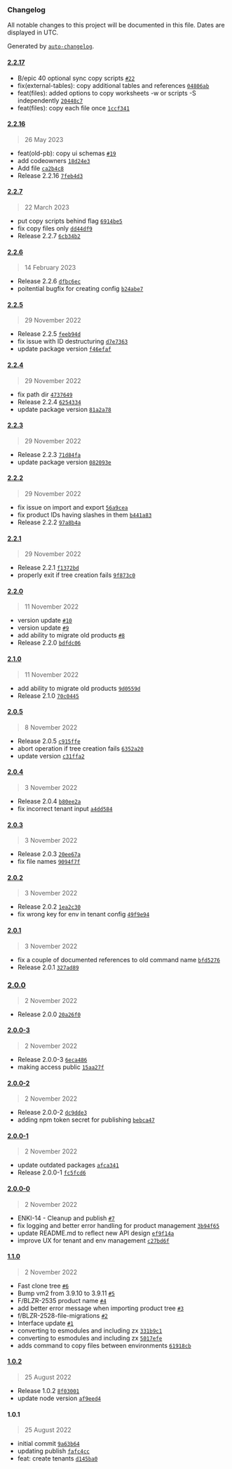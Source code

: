 ### Changelog

All notable changes to this project will be documented in this file. Dates are displayed in UTC.

Generated by [`auto-changelog`](https://github.com/CookPete/auto-changelog).

#### [2.2.17](https://github.com/CoverGo/cover-cli/compare/2.2.16...2.2.17)

- B/epic 40 optional sync copy scripts [`#22`](https://github.com/CoverGo/cover-cli/pull/22)
- fix(external-tables): copy additional tables and references [`04806ab`](https://github.com/CoverGo/cover-cli/commit/04806ab084bafb144254f20c5356080d5c97a79a)
- feat(files): added options to copy worksheets -w or scripts -S independently [`20448c7`](https://github.com/CoverGo/cover-cli/commit/20448c7375cd0de34641c738a25559bc821f8c01)
- feat(files): copy each file once [`1ccf341`](https://github.com/CoverGo/cover-cli/commit/1ccf3411c43d4d316a5c74a73e9c7b2880a88dbf)

#### [2.2.16](https://github.com/CoverGo/cover-cli/compare/2.2.7...2.2.16)

> 26 May 2023

- feat(old-pb): copy ui schemas [`#19`](https://github.com/CoverGo/cover-cli/pull/19)
- add codeowners [`18d24e3`](https://github.com/CoverGo/cover-cli/commit/18d24e3c24935a74a84d7dc8866ab7e95f220abe)
- Add file [`ca2b4c8`](https://github.com/CoverGo/cover-cli/commit/ca2b4c86c37fcf50c5dd5420232b7f2de966dd69)
- Release 2.2.16 [`7feb4d3`](https://github.com/CoverGo/cover-cli/commit/7feb4d38d42f56b489bf74e5feb8bbcddbf1345c)

#### [2.2.7](https://github.com/CoverGo/cover-cli/compare/2.2.6...2.2.7)

> 22 March 2023

- put copy scripts behind flag [`6914be5`](https://github.com/CoverGo/cover-cli/commit/6914be5962d70a3a6569f22420f1c7423df55095)
- fix copy files only [`dd44df9`](https://github.com/CoverGo/cover-cli/commit/dd44df96e1c28de7f1ecd7f5a33c8a53f44ad769)
- Release 2.2.7 [`6cb34b2`](https://github.com/CoverGo/cover-cli/commit/6cb34b2acae5f91047b30359f679f05e1e04f55f)

#### [2.2.6](https://github.com/CoverGo/cover-cli/compare/2.2.5...2.2.6)

> 14 February 2023

- Release 2.2.6 [`dfbc6ec`](https://github.com/CoverGo/cover-cli/commit/dfbc6ece8848d36c2392a931a64c4d96dd51cc9a)
- poitential bugfix for creating config [`b24abe7`](https://github.com/CoverGo/cover-cli/commit/b24abe7d418f67b4454cac4f1df90f49ecb731d6)

#### [2.2.5](https://github.com/CoverGo/cover-cli/compare/2.2.4...2.2.5)

> 29 November 2022

- Release 2.2.5 [`feeb94d`](https://github.com/CoverGo/cover-cli/commit/feeb94dde39bc2ec1de277ec7fafc94ed8f7785f)
- fix issue with ID destructuring [`d7e7363`](https://github.com/CoverGo/cover-cli/commit/d7e7363ed7fc29460bc74d62a781bae387b3ccd0)
- update package version [`f46efaf`](https://github.com/CoverGo/cover-cli/commit/f46efaf24155fdccea15b2167407f30e4e807594)

#### [2.2.4](https://github.com/CoverGo/cover-cli/compare/2.2.3...2.2.4)

> 29 November 2022

- fix path dir [`4737649`](https://github.com/CoverGo/cover-cli/commit/47376493f6e1bec4de58bb532428e4d3f35abafb)
- Release 2.2.4 [`6254334`](https://github.com/CoverGo/cover-cli/commit/625433412ac4528d8f55088979a82100a4546a61)
- update package version [`81a2a78`](https://github.com/CoverGo/cover-cli/commit/81a2a785340037aa5e974703e1b342d524f138cb)

#### [2.2.3](https://github.com/CoverGo/cover-cli/compare/2.2.2...2.2.3)

> 29 November 2022

- Release 2.2.3 [`71d84fa`](https://github.com/CoverGo/cover-cli/commit/71d84faf0d3f68fb3c5199ad0ee5e1ebf8e4e5f8)
- update package version [`082093e`](https://github.com/CoverGo/cover-cli/commit/082093ed2b0c830bee8e821edcaf58c5236346fd)

#### [2.2.2](https://github.com/CoverGo/cover-cli/compare/2.2.1...2.2.2)

> 29 November 2022

- fix issue on import and export [`56a9cea`](https://github.com/CoverGo/cover-cli/commit/56a9ceaa5c64a5023de1dbe825b23031d0390c7b)
- fix product IDs having slashes in them [`b441a83`](https://github.com/CoverGo/cover-cli/commit/b441a83162bcfea8e2a696b3c3914b92c00f2ed8)
- Release 2.2.2 [`97a8b4a`](https://github.com/CoverGo/cover-cli/commit/97a8b4a50a1ed3dcc2207f04b9beb333af04fd78)

#### [2.2.1](https://github.com/CoverGo/cover-cli/compare/2.2.0...2.2.1)

> 29 November 2022

- Release 2.2.1 [`f1372bd`](https://github.com/CoverGo/cover-cli/commit/f1372bd1b05b096fdc7eee52dbc46a087cac770c)
- properly exit if tree creation fails [`9f873c0`](https://github.com/CoverGo/cover-cli/commit/9f873c0ee91b798cedc0f83ee47aee67434c5d5b)

#### [2.2.0](https://github.com/CoverGo/cover-cli/compare/2.1.0...2.2.0)

> 11 November 2022

- version update [`#10`](https://github.com/CoverGo/cover-cli/pull/10)
- version update [`#9`](https://github.com/CoverGo/cover-cli/pull/9)
- add ability to migrate old products [`#8`](https://github.com/CoverGo/cover-cli/pull/8)
- Release 2.2.0 [`bdfdc06`](https://github.com/CoverGo/cover-cli/commit/bdfdc069774af98c0bfdced16ccdf62b84d736fc)

#### [2.1.0](https://github.com/CoverGo/cover-cli/compare/2.0.5...2.1.0)

> 11 November 2022

- add ability to migrate old products [`9d0559d`](https://github.com/CoverGo/cover-cli/commit/9d0559d2012c81e3794aaf9c511d832a4a4daff8)
- Release 2.1.0 [`70c0445`](https://github.com/CoverGo/cover-cli/commit/70c0445ae4ce07d85a84ecbb639f3035e5904090)

#### [2.0.5](https://github.com/CoverGo/cover-cli/compare/2.0.4...2.0.5)

> 8 November 2022

- Release 2.0.5 [`c915ffe`](https://github.com/CoverGo/cover-cli/commit/c915ffe631522b02b0125cd8a9391e2dbff051da)
- abort operation if tree creation fails [`6352a20`](https://github.com/CoverGo/cover-cli/commit/6352a200f5155371dec8dd775b52c2bed1c87a93)
- update version [`c31ffa2`](https://github.com/CoverGo/cover-cli/commit/c31ffa2db44a136b1e3017abc9f28e6c429c9840)

#### [2.0.4](https://github.com/CoverGo/cover-cli/compare/2.0.3...2.0.4)

> 3 November 2022

- Release 2.0.4 [`b80ee2a`](https://github.com/CoverGo/cover-cli/commit/b80ee2a90f4f33a4355080451e107b57b164966a)
- fix incorrect tenant input [`a4dd584`](https://github.com/CoverGo/cover-cli/commit/a4dd58459b99a7a6a7a99a973aa86e629a009237)

#### [2.0.3](https://github.com/CoverGo/cover-cli/compare/2.0.2...2.0.3)

> 3 November 2022

- Release 2.0.3 [`20ee67a`](https://github.com/CoverGo/cover-cli/commit/20ee67a6c18879fa90cc3276c11554fa8114ea9d)
- fix file names [`9094f7f`](https://github.com/CoverGo/cover-cli/commit/9094f7f60e7e1b100e78c73d35176c6e326b2227)

#### [2.0.2](https://github.com/CoverGo/cover-cli/compare/2.0.1...2.0.2)

> 3 November 2022

- Release 2.0.2 [`1ea2c30`](https://github.com/CoverGo/cover-cli/commit/1ea2c3081b1e803c9f20d11c932d0cbaa3c502e3)
- fix wrong key for env in tenant config [`49f9e94`](https://github.com/CoverGo/cover-cli/commit/49f9e949224f207c69f29a42dc7302209f0de93c)

#### [2.0.1](https://github.com/CoverGo/cover-cli/compare/2.0.0...2.0.1)

> 3 November 2022

- fix a couple of documented references to old command name [`bfd5276`](https://github.com/CoverGo/cover-cli/commit/bfd52769597fd0dfb06cb04744e46c982a5693ac)
- Release 2.0.1 [`327ad89`](https://github.com/CoverGo/cover-cli/commit/327ad89ecbad85b287fc7c9c65b69bf66c3f8931)

### [2.0.0](https://github.com/CoverGo/cover-cli/compare/2.0.0-3...2.0.0)

> 2 November 2022

- Release 2.0.0 [`20a26f0`](https://github.com/CoverGo/cover-cli/commit/20a26f08072d1c9f00f5615ff3411394e8d47874)

#### [2.0.0-3](https://github.com/CoverGo/cover-cli/compare/2.0.0-2...2.0.0-3)

> 2 November 2022

- Release 2.0.0-3 [`6eca486`](https://github.com/CoverGo/cover-cli/commit/6eca486f35c8f266ee8934ef9c6156503eac055e)
- making access public [`15aa27f`](https://github.com/CoverGo/cover-cli/commit/15aa27f7beebe15f6c91eb9e213fb07923f90c04)

#### [2.0.0-2](https://github.com/CoverGo/cover-cli/compare/2.0.0-1...2.0.0-2)

> 2 November 2022

- Release 2.0.0-2 [`dc9dde3`](https://github.com/CoverGo/cover-cli/commit/dc9dde3edbade1a1737e00bc1b70e5c7626515a0)
- adding npm token secret for publishing [`bebca47`](https://github.com/CoverGo/cover-cli/commit/bebca472fb5b84ab84c1e052ebe1e8c5660f03c9)

#### [2.0.0-1](https://github.com/CoverGo/cover-cli/compare/2.0.0-0...2.0.0-1)

> 2 November 2022

- update outdated packages [`afca341`](https://github.com/CoverGo/cover-cli/commit/afca341531bd6e891561b63ca3caa3cc24688f06)
- Release 2.0.0-1 [`fc5fcd6`](https://github.com/CoverGo/cover-cli/commit/fc5fcd6b65dae39cac8306033b483b6bc4629572)

#### [2.0.0-0](https://github.com/CoverGo/cover-cli/compare/1.1.0...2.0.0-0)

> 2 November 2022

- ENKI-14 - Cleanup and publish [`#7`](https://github.com/CoverGo/cover-cli/pull/7)
- fix logging and better error handling for product management [`3b94f65`](https://github.com/CoverGo/cover-cli/commit/3b94f65b5067bc171c727131d6abff2792e1fd78)
- update README.md to reflect new API design [`ef9f14a`](https://github.com/CoverGo/cover-cli/commit/ef9f14a372eacbf674170a114d44d8ebbc640a96)
- improve UX for tenant and env management [`c27bd6f`](https://github.com/CoverGo/cover-cli/commit/c27bd6f96dd61e23ff0a425f6caa1a2c759b42b6)

#### [1.1.0](https://github.com/CoverGo/cover-cli/compare/1.0.2...1.1.0)

> 2 November 2022

- Fast clone tree [`#6`](https://github.com/CoverGo/cover-cli/pull/6)
- Bump vm2 from 3.9.10 to 3.9.11 [`#5`](https://github.com/CoverGo/cover-cli/pull/5)
- F/BLZR-2535 product name [`#4`](https://github.com/CoverGo/cover-cli/pull/4)
- add better error message when importing product tree [`#3`](https://github.com/CoverGo/cover-cli/pull/3)
- f/BLZR-2528-file-migrations [`#2`](https://github.com/CoverGo/cover-cli/pull/2)
- Interface update [`#1`](https://github.com/CoverGo/cover-cli/pull/1)
- converting to esmodules and including zx [`331b9c1`](https://github.com/CoverGo/cover-cli/commit/331b9c1504309e6ad5b30a59cc324fe2f320f0b5)
- converting to esmodules and including zx [`5017efe`](https://github.com/CoverGo/cover-cli/commit/5017efedd09a0dacad7fbcd80c3a197a95cf15f4)
- adds command to copy files between environments [`61918cb`](https://github.com/CoverGo/cover-cli/commit/61918cb9062e1592779834ba914cc09b61ef48c7)

#### [1.0.2](https://github.com/CoverGo/cover-cli/compare/1.0.1...1.0.2)

> 25 August 2022

- Release 1.0.2 [`8f03001`](https://github.com/CoverGo/cover-cli/commit/8f0300191e913f920301640b3fa838e29581ec63)
- update node version [`af9eed4`](https://github.com/CoverGo/cover-cli/commit/af9eed4300a4e7ee02041254cb5b5235d30c7fac)

#### 1.0.1

> 25 August 2022

- initial commit [`9a63b64`](https://github.com/CoverGo/cover-cli/commit/9a63b64eb6cb624d965af4eee8d85a94a08547ad)
- updating publish [`fafc4cc`](https://github.com/CoverGo/cover-cli/commit/fafc4ccac1d79c837b7583b91af51694d1c4bde5)
- feat: create tenants [`d145ba0`](https://github.com/CoverGo/cover-cli/commit/d145ba03b1c5df513fb5877aa4a67f86c03dfc9f)
